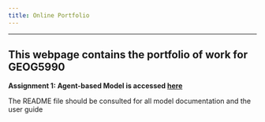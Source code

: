 ```yaml
---
title: Online Portfolio
---
```

----
**This webpage contains the portfolio of work for GEOG5990**
----

**Assignment 1: Agent-based Model is accessed [here](https://github.com/tburgess97/ABM)**

  The README file should be consulted for all model documentation and the user guide
